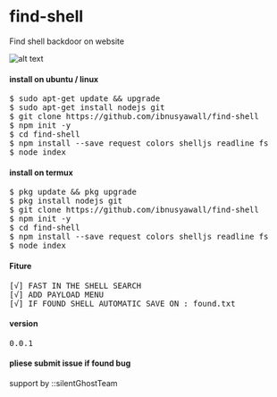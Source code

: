 # find-shell
Find shell backdoor on website

![alt text](https://github.com/ibnusyawall/find-shell/blob/master/img.png)

#### install on ubuntu / linux
<pre>
$ sudo apt-get update && upgrade
$ sudo apt-get install nodejs git
$ git clone https://github.com/ibnusyawall/find-shell
$ npm init -y
$ cd find-shell
$ npm install --save request colors shelljs readline fs
$ node index
</pre>

#### install on termux
<pre>
$ pkg update && pkg upgrade
$ pkg install nodejs git
$ git clone https://github.com/ibnusyawall/find-shell
$ npm init -y
$ cd find-shell
$ npm install --save request colors shelljs readline fs
$ node index
</pre>

#### Fiture 
<pre>
[√] FAST IN THE SHELL SEARCH
[√] ADD PAYLOAD MENU
[√] IF FOUND SHELL AUTOMATIC SAVE ON : found.txt
</pre>

#### version
<pre>0.0.1</pre>

#### pliese submit issue if found bug


support by ::silentGhostTeam
